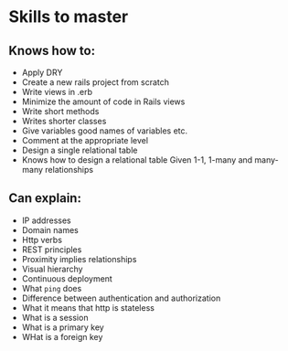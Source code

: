 # Skills to master

## Knows how to:
* Apply DRY
* Create a new rails project from scratch
* Write views in .erb
* Minimize the amount of code in Rails views
* Write short methods
* Writes shorter classes
* Give variables good names of variables etc.
* Comment at the appropriate level
* Design a single relational table
* Knows how to design a relational table Given 1-1, 1-many and many-many relationships

## Can explain:

* IP addresses
* Domain names
* Http verbs
* REST principles
* Proximity implies relationships
* Visual hierarchy
* Continuous deployment
* What `ping` does
* Difference between authentication and authorization
* What it means that http is stateless
* What is a session
* What is a primary key
* WHat is a foreign key
